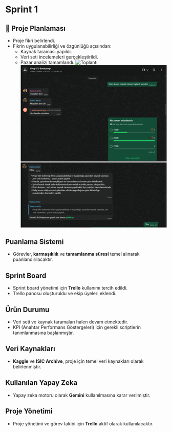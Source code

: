 # Sprint 1


## 📌 Proje Planlaması

- Proje fikri belirlendi. 
- Fikrin uygulanabilirliği ve özgünlüğü açısından:
  - Kaynak taraması yapıldı.
  - Veri seti incelemeleri gerçekleştirildi.
  - Pazar analizi tamamlandı.
![Toplantı](screenshots/Toplantı.png)
![Toplantı](screenshots/Toplantı2.png)
![Notlar](screenshots/Notlar.png)
##  Puanlama Sistemi

- Görevler, **karmaşıklık** ve **tamamlanma süresi** temel alınarak puanlandırılacaktır.

##  Sprint Board

- Sprint board yönetimi için **Trello** kullanımı tercih edildi.
- Trello panosu oluşturuldu ve ekip üyeleri eklendi.

##  Ürün Durumu

- Veri seti ve kaynak taramaları halen devam etmektedir.
- KPI (Anahtar Performans Göstergeleri) için gerekli scriptlerin tanımlanmasına başlanmıştır.

##  Veri Kaynakları

- **Kaggle** ve **ISIC Archive**, proje için temel veri kaynakları olarak belirlenmiştir.

##  Kullanılan Yapay Zeka

- Yapay zeka motoru olarak **Gemini** kullanılmasına karar verilmiştir.

## Proje Yönetimi

- Proje yönetimi ve görev takibi için **Trello** aktif olarak kullanılacaktır.


